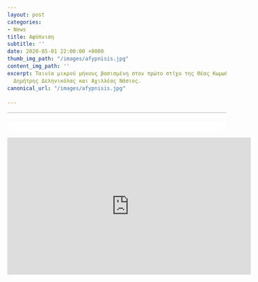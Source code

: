 ```yaml
---
layout: post
categories:
- News
title: Αφύπνιση
subtitle: ''
date: 2020-05-01 22:00:00 +0000
thumb_img_path: "/images/afypnisis.jpg"
content_img_path: ''
excerpt: Ταινία μικρού μήκους βασισμένη στον πρώτο στίχο της Θέας Κωμωδίας του Δάντη.  Σκηνοθεσία
  Δημήτρης Δεληνικόλας και Αχιλλέας Νάσιος.
canonical_url: "/images/afypnisis.jpg"

---
```

![](/images/bwok-2.jpg)

<iframe width="560" height="315" src="https://www.youtube.com/embed/8TUqyaBoC9w" frameborder="0" allow="accelerometer; autoplay; encrypted-media; gyroscope; picture-in-picture" allowfullscreen></iframe>